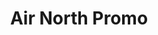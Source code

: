 ---
title: Air North Promo
image-preview: /assets/images/airnorth.jpg
image-1: /assets/images/airnorth-cover.jpg
image-2: /assets/images/airnorth-cover2.jpg
tags:
  - Web
  - Jekyll
  - JQuery
icon: fa fa-plane
description: A dynamic contest page to book your Air North Yukon Getaway package
link: /portfolio/airnorth.html
---